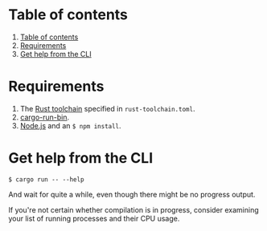 <!-- TOC -->
# Table of contents

1. [Table of contents](#table-of-contents)
1. [Requirements](#requirements)
1. [Get help from the CLI](#get-help-from-the-cli)
<!-- TOC -->

# Requirements

1. The [Rust toolchain](https://rust-lang.github.io/rustup/concepts/toolchains.html) specified in `rust-toolchain.toml`.
1. [cargo-run-bin](https://crates.io/crates/cargo-run-bin).
1. [Node.js](https://nodejs.org) and an `$ npm install`.

# Get help from the CLI

```
$ cargo run -- --help
```

And wait for quite a while, even though there might be no progress output.

If you're not certain whether compilation is in progress, consider examining your list of running processes and their CPU usage.

